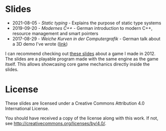 # Slides

* 2021-08-05 - _Static typing_ - Explains the purpose of static type systems
* 2019-09-20 - _Modernes C++_ - German introduction to modern C++, resource management and smart
  pointers
* 2017-08-29 - _Weiche Kurven in der Computergrafik_ - German talk about a 3D demo I've wrote
  ([link](https://github.com/AlxHnr/3d-opengl-demo))

I can recommend checking out [these slides](https://github.com/AlxHnr/digital_invaders/tree/presentation#readme)
about a game I made in 2012. The slides are a playable program made with the same engine as the game
itself. This allows showcasing core game mechanics directly inside the slides.

# License

These slides are licensed under a Creative Commons Attribution 4.0 International License.

You should have received a copy of the license along with this work. If not, see
<http://creativecommons.org/licenses/by/4.0/>.
